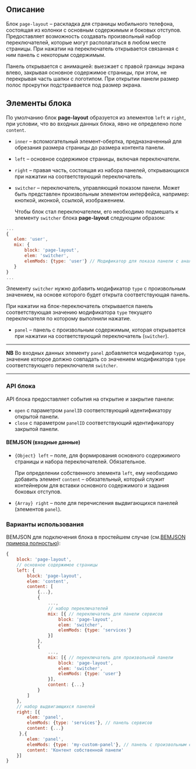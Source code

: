 ## Описание
Блок `page-layout` – раскладка для страницы мобильного телефона, состоящая из колонки с основным содержимым и боковых отступов. Предоставляет возможность создавать произвольный набор переключателей, которые могут располагаться в любом месте страницы. При нажатии на переключатель открывается связанная с ним панель с некоторым содержимым. 

Панель открывается с анимацией: выезжает с правой границы экрана влево, закрывая основное содержимое страницы, при этом, не перекрывая часть шапки с логотипом.
При открытии панели размер полос прокрутки подстраивается под размер экрана.

## Элементы блока

По умолчанию блок **page-layout** образуется из элементов `left` и `right`, при условии, что во входных данных блока, явно не определено поле `content`. 

* `inner` – вспомогательный элемент-обертка, предназначенный для обрезания размера страницы до размера контента панели.

* `left` – основное содержимое страницы, включая переключатели.    
 
* `right` – правая часть, состоящая из набора панелей, открывающихся при нажатии на соответствующий переключатель.

* `switcher` – переключатель, управляющий показом панели. Может быть представлен произвольным элементом интерфейса, например: кнопкой, иконкой, ссылкой, изображением.

  Чтобы блок стал переключателем, его  необходимо подмешать к элементу `switcher` блока **page-layout** следующим образом:
  
 ```javascript  
...
{
    elem: 'user',
    mix: {
        block: 'page-layout',
        elem: 'switcher',
        elemMods: {type: 'user'} // Модификатор для показа панели c аналогичным модификатором
    }
}
...
```

  Элементу `switcher` нужно добавить модификатор `type` с произвольным значением, на основе которого будет открыта соответствующая панель.
  
  При нажатии на блок-переключатель открывается панель соответствующая значению модификатора `type` текущего переключателя по которому выполнили нажатие.

* `panel` – панель с произвольным содержимым, которая открывается при нажатии на соответствующий переключатель (`switcher`).

---
**NB** Во входных данных элементу  `panel` добавляется модификатор `type`, значение которое должно совпадать со значением модификатора `type` соответствующего переключателя `switcher`.

---

### API блока
API блока предоставляет события на открытие и закрытие панели:

* `open` с параметром `panelID` соответствующий идентификатору открытой панели.
* `close` с параметром `panelID` соответствующий идентификатору закрытой панели.

#### BEMJSON (входные данные)

* `{Object} left` – поле, для формирования основного содержимого страницы и набора переключателей. Обязательное.

  При определении собственного элемента `left`, ему необходимо добавить элемент `content` – обязательный, который служит контейнером для вставки основного содержимого и задания боковых отступов.

* `{Array} right` – поле для перечисления выдвигающихся панелей (элементов `panel`). 
 
### Варианты использования

BEMJSON для подключения блока в простейшем случае (см.[BEMJSON примера полностью](./examples/#10-page-layout)):

```javascript
{
    block: 'page-layout',
    // основное содержимое страницы
    left: {
        block: 'page-layout',
        elem: 'content',
        content: [
            {...},
            {
                ...,
                // набор переключателей
                mix: [{ // переключатель для панели сервисов
                    block: 'page-layout',
                    elem: 'switcher',
                    elemMods: {type: 'services'}
                }]
            },
            {
                ...,
                mix: [{ // переключатель для произвольной панели
                    block: 'page-layout',
                    elem: 'switcher',
                    elemMods: {type: 'user'}
                }],
                content: {...}
            }
        ]
    },
    // набор выдвигающихся панелей
    right: [{
        elem: 'panel',
        elemMods: {type: 'services'}, // панель сервисов
        content: {...}
     },{
        elem: 'panel',
        elemMods: {type: 'my-custom-panel'}, // панель с произвольным содержимым
        content: 'Контент собственной панели'
    }]
}
```

